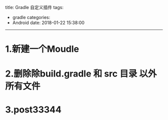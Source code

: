 title: Gradle 自定义插件
tags:
  - gradle
categories:
  - Android
date: 2018-01-22 15:38:00
---
# 1.新建一个Moudle
# 2.删除除build.gradle 和 src 目录 以外所有文件
# 3.post33344